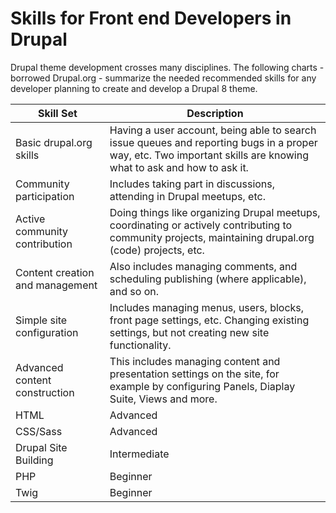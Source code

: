 # Skills for Front end Developers in Drupal

Drupal theme development crosses many disciplines. The following charts - borrowed Drupal.org - summarize the needed recommended skills for any developer planning to create and develop a Drupal 8 theme. 

| Skill Set | Description |
| -- | -- |
| Basic drupal.org skills | Having a user account, being able to search issue queues and reporting bugs in a proper way, etc. Two important skills are knowing what to ask and how to ask it. |
| Community participation | Includes taking part in discussions, attending in Drupal meetups, etc. |
| Active community contribution | Doing things like organizing Drupal meetups, coordinating or actively contributing to community projects, maintaining drupal.org (code) projects, etc. |
| Content creation and management | Also includes managing comments, and scheduling publishing (where applicable), and so on. |
| Simple site configuration | Includes managing menus, users, blocks, front page settings, etc. Changing existing settings, but not creating new site functionality. |
| Advanced content construction | This includes managing content and presentation settings on the site, for example by configuring Panels, Diaplay Suite, Views and more. |
| HTML | Advanced |
| CSS/Sass | Advanced |
| Drupal Site Building | Intermediate |
| PHP | Beginner |
| Twig | Beginner |